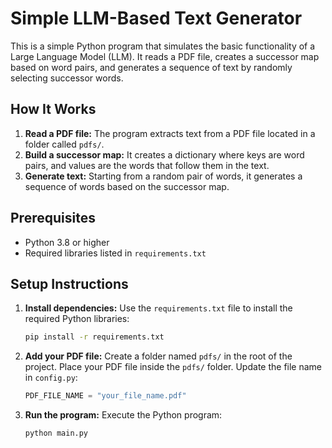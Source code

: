 # Simple LLM-Based Text Generator

This is a simple Python program that simulates the basic functionality of a Large Language Model (LLM). It reads a PDF file, creates a successor map based on word pairs, and generates a sequence of text by randomly selecting successor words.

## How It Works
1. **Read a PDF file:** The program extracts text from a PDF file located in a folder called `pdfs/`.
2. **Build a successor map:** It creates a dictionary where keys are word pairs, and values are the words that follow them in the text.
3. **Generate text:** Starting from a random pair of words, it generates a sequence of words based on the successor map.

## Prerequisites
- Python 3.8 or higher
- Required libraries listed in `requirements.txt`

## Setup Instructions
1. **Install dependencies:** Use the `requirements.txt` file to install the required Python libraries:
   ```bash
   pip install -r requirements.txt
   ```

2. **Add your PDF file:** Create a folder named `pdfs/` in the root of the project. Place your PDF file inside the `pdfs/` folder. Update the file name in `config.py`:
   ```python
   PDF_FILE_NAME = "your_file_name.pdf"
   ```

3. **Run the program:** Execute the Python program:
   ```bash
   python main.py
   ```
